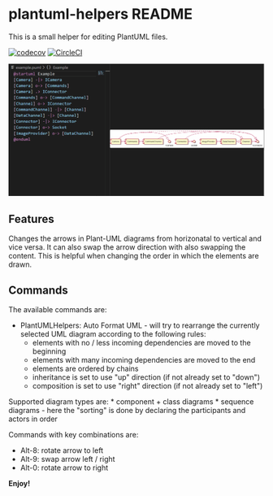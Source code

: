 # plantuml-helpers README

This is a small helper for editing PlantUML files.

[![codecov](https://codecov.io/gh/michael72/plantuml-helpers/branch/master/graph/badge.svg)](https://codecov.io/gh/michael72/plantuml-helpers)
[![CircleCI](https://circleci.com/gh/michael72/plantuml-helpers.svg?style=svg)](https://circleci.com/gh/michael72/plantuml-helpers)

![Sample](doc/puml-helpers.gif)

## Features

Changes the arrows in Plant-UML diagrams from horizonatal to vertical and vice versa. It can also swap the arrow direction with also swapping the content. This is helpful when changing the order in which the elements are drawn.

## Commands

The available commands are:

* PlantUMLHelpers: Auto Format UML - will try to rearrange the currently selected UML diagram according to the following rules:
    * elements with no / less incoming dependencies are moved to the beginning
    * elements with many incoming dependencies are moved to the end
    * elements are ordered by chains
    * inheritance is set to use "up" direction (if not already set to "down")
    * composition is set to use "right" direction (if not already set to "left") 

Supported diagram types are:
    * component + class diagrams
    * sequence diagrams - here the "sorting" is done by declaring the participants and actors in order

Commands with key combinations are:

* Alt-8: rotate arrow to left
* Alt-9: swap arrow left / right
* Alt-0: rotate arrow to right


**Enjoy!**
